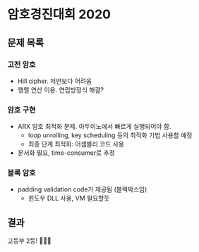 # 암호경진대회 2020

## 문제 목록

### 고전 암호
- Hill cipher. 저번보다 어려움
- 행렬 연산 이용. 연립방정식 해결?

### 암호 구현
- ARX 암호 최적화 문제. 아두이노에서 빠르게 실행되어야 함.
  - loop unrolling, key scheduling 등의 최적화 기법 사용할 예정
  - 최종 단계 최적화: 어셈블리 코드 사용
- 문서화 필요, time-consumer로 추정

### 블록 암호
- padding validation code가 제공됨 (블랙박스임)
  - 윈도우 DLL 사용, VM 필요할듯

## 결과
고등부 2등! 🎉🎉🎉
